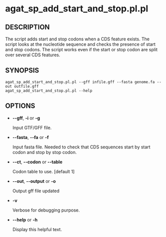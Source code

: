 # agat\_sp\_add\_start\_and\_stop.pl.pl

## DESCRIPTION

The script adds start and stop codons when a CDS feature exists.
The script looks at the nucleotide sequence and checks the presence of start and stop codons.
The script works even if the start or stop codon are split over several CDS features.

## SYNOPSIS

```
agat_sp_add_start_and_stop.pl.pl --gff infile.gff --fasta genome.fa --out outfile.gff
agat_sp_add_start_and_stop.pl.pl --help
```

## OPTIONS

- **--gff**, **-i** or **-g**

    Input GTF/GFF file.

- **--fasta**, **--fa** or **-f**

    Input fasta file. Needed to check that CDS sequences start by start codon and stop by stop codon.

- **--ct**, **--codon** or **--table**

    Codon table to use. \[default 1\]

- **--out**, **--output** or **-o**

    Output gff file updated

- **-v**

    Verbose for debugging purpose.

- **--help** or **-h**

    Display this helpful text.

